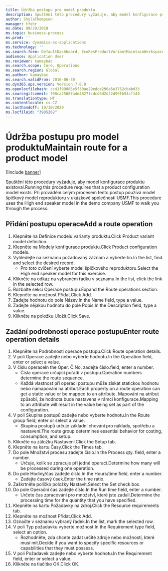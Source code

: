 ```yaml
---
title: Údržba postupu pro model produktu
description: Spuštění této procedury vyžaduje, aby model konfigurace produktu existoval.
author: ShylaThompson
manager: tfehr
ms.date: 08/29/2018
ms.topic: business-process
ms.prod: ''
ms.service: dynamics-ax-applications
ms.technology: ''
ms.search.form: DefaultDashboard, EcoResProductVariantMaintainWorkspace, PCProductConfigurationModelListPage, PCProductConfigurationModelDetails, PCRouteOperationDetails, WrkCtrCapabilityLookUp
audience: Application User
ms.reviewer: kamaybac
ms.search.scope: Core, Operations
ms.search.region: Global
ms.author: kamaybac
ms.search.validFrom: 2016-06-30
ms.dyn365.ops.version: Version 7.0.0
ms.openlocfilehash: cc41f99085e5f30ae29edce296a5e3752cbabd33
ms.sourcegitcommit: 708ca25687a4e48271cdcd6d2d22d99fb94cf140
ms.translationtype: HT
ms.contentlocale: cs-CZ
ms.lasthandoff: 10/10/2020
ms.locfileid: "3985262"
---
```

# <a name="maintain-route-for-a-product-model"></a><span data-ttu-id="6cb3b-103">Údržba postupu pro model produktu</span><span class="sxs-lookup"><span data-stu-id="6cb3b-103">Maintain route for a product model</span></span>

[!include [banner](../../includes/banner.md)]

<span data-ttu-id="6cb3b-104">Spuštění této procedury vyžaduje, aby model konfigurace produktu existoval.</span><span class="sxs-lookup"><span data-stu-id="6cb3b-104">Running this procedure requires that a product configuration model exists.</span></span> <span data-ttu-id="6cb3b-105">Při provádění celým procesem tento postup používá model špičkový model reproduktoru v ukázkové společnosti USMF.</span><span class="sxs-lookup"><span data-stu-id="6cb3b-105">This procedure uses the High end speaker model in the demo company USMF to walk you through the process.</span></span>


## <a name="add-a-route-operation"></a><span data-ttu-id="6cb3b-106">Přidání postupu operace</span><span class="sxs-lookup"><span data-stu-id="6cb3b-106">Add a route operation</span></span>
1. <span data-ttu-id="6cb3b-107">Klepněte na Definice modelu varianty produktu.</span><span class="sxs-lookup"><span data-stu-id="6cb3b-107">Click Product variant model definition.</span></span>
2. <span data-ttu-id="6cb3b-108">Klepněte na Modely konfigurace produktu.</span><span class="sxs-lookup"><span data-stu-id="6cb3b-108">Click Product configuration models.</span></span>
3. <span data-ttu-id="6cb3b-109">Vyhledejte na seznamu požadovaný záznam a vyberte ho.</span><span class="sxs-lookup"><span data-stu-id="6cb3b-109">In the list, find and select the desired record.</span></span>
    * <span data-ttu-id="6cb3b-110">Pro toto cvičení vyberte model špičkového reproduktoru.</span><span class="sxs-lookup"><span data-stu-id="6cb3b-110">Select the High end speaker model for this exercise.</span></span>  
4. <span data-ttu-id="6cb3b-111">Klikněte na odkaz na vybraném řádku v seznamu.</span><span class="sxs-lookup"><span data-stu-id="6cb3b-111">In the list, click the link in the selected row.</span></span>
5. <span data-ttu-id="6cb3b-112">Rozbalte sekci Operace postupu.</span><span class="sxs-lookup"><span data-stu-id="6cb3b-112">Expand the Route operations section.</span></span>
6. <span data-ttu-id="6cb3b-113">Klepněte na možnost Přidat.</span><span class="sxs-lookup"><span data-stu-id="6cb3b-113">Click Add.</span></span>
7. <span data-ttu-id="6cb3b-114">Zadejte hodnotu do pole Název.</span><span class="sxs-lookup"><span data-stu-id="6cb3b-114">In the Name field, type a value.</span></span>
8. <span data-ttu-id="6cb3b-115">Zadejte nějakou hodnotu do pole Popis.</span><span class="sxs-lookup"><span data-stu-id="6cb3b-115">In the Description field, type a value.</span></span>
9. <span data-ttu-id="6cb3b-116">Klikněte na položku Uložit.</span><span class="sxs-lookup"><span data-stu-id="6cb3b-116">Click Save.</span></span>

## <a name="enter-route-operation-details"></a><span data-ttu-id="6cb3b-117">Zadání podrobností operace postupu</span><span class="sxs-lookup"><span data-stu-id="6cb3b-117">Enter route operation details</span></span>
1. <span data-ttu-id="6cb3b-118">Klepněte na Podrobnosti operace postupu.</span><span class="sxs-lookup"><span data-stu-id="6cb3b-118">Click Route operation details.</span></span>
2. <span data-ttu-id="6cb3b-119">V poli Operace zadejte nebo vyberte hodnotu.</span><span class="sxs-lookup"><span data-stu-id="6cb3b-119">In the Operation field, enter or select a value.</span></span>
3. <span data-ttu-id="6cb3b-120">V číslu operace</span><span class="sxs-lookup"><span data-stu-id="6cb3b-120">In the Oper.</span></span> <span data-ttu-id="6cb3b-121">Č.</span><span class="sxs-lookup"><span data-stu-id="6cb3b-121">No.</span></span> <span data-ttu-id="6cb3b-122">zadejte číslo.</span><span class="sxs-lookup"><span data-stu-id="6cb3b-122">field, enter a number.</span></span>
    * <span data-ttu-id="6cb3b-123">Čísla operace určující pořadí v postupu.</span><span class="sxs-lookup"><span data-stu-id="6cb3b-123">Operation numbers determine the route sequence.</span></span>  
    * <span data-ttu-id="6cb3b-124">Každá vlastnost při operaci postupu může získat statickou hodnotu nebo namapování na atribut.</span><span class="sxs-lookup"><span data-stu-id="6cb3b-124">Each property on a route operation can get a static value or be mapped to an attribute.</span></span> <span data-ttu-id="6cb3b-125">Mapování na atribut způsobí, že hodnota bude nastavena v rámci konfigurace.</span><span class="sxs-lookup"><span data-stu-id="6cb3b-125">Mapping to an attribute will result in the value being set as part of the configuration.</span></span>  
4. <span data-ttu-id="6cb3b-126">V poli Skupina postupů zadejte nebo vyberte hodnotu.</span><span class="sxs-lookup"><span data-stu-id="6cb3b-126">In the Route group field, enter or select a value.</span></span>
    * <span data-ttu-id="6cb3b-127">Skupina postupů určuje základní chování pro náklady, spotřebu a nastavení.</span><span class="sxs-lookup"><span data-stu-id="6cb3b-127">The route group determines essential behavior for costing, consumption, and setup.</span></span>  
5. <span data-ttu-id="6cb3b-128">Klikněte na záložku Nastavení.</span><span class="sxs-lookup"><span data-stu-id="6cb3b-128">Click the Setup tab.</span></span>
6. <span data-ttu-id="6cb3b-129">Klepněte na kartu Časy.</span><span class="sxs-lookup"><span data-stu-id="6cb3b-129">Click the Times tab.</span></span>
7. <span data-ttu-id="6cb3b-130">Do pole Množství procesu zadejte číslo.</span><span class="sxs-lookup"><span data-stu-id="6cb3b-130">In the Process qty. field, enter a number.</span></span>
    * <span data-ttu-id="6cb3b-131">Určuje, kolik se zpracuje při jedné operaci.</span><span class="sxs-lookup"><span data-stu-id="6cb3b-131">Determine how many will be processed during one operation.</span></span>  
8. <span data-ttu-id="6cb3b-132">Do pole Hodiny/čas zadejte číslo.</span><span class="sxs-lookup"><span data-stu-id="6cb3b-132">In the Hours/time field, enter a number.</span></span>
    * <span data-ttu-id="6cb3b-133">Zadejte časový úsek.</span><span class="sxs-lookup"><span data-stu-id="6cb3b-133">Enter the time ratio.</span></span>  
9. <span data-ttu-id="6cb3b-134">Zaškrtněte políčko položky Nastavit.</span><span class="sxs-lookup"><span data-stu-id="6cb3b-134">Select the Set check box.</span></span>
10. <span data-ttu-id="6cb3b-135">Do pole Operační čas zadejte číslo.</span><span class="sxs-lookup"><span data-stu-id="6cb3b-135">In the Run time field, enter a number.</span></span>
    * <span data-ttu-id="6cb3b-136">Určete čas zpracování pro množství, které jste zadali.</span><span class="sxs-lookup"><span data-stu-id="6cb3b-136">Determine the processing time for the quantity that you have specified.</span></span>  
11. <span data-ttu-id="6cb3b-137">Klepněte na kartu Požadavky na zdroj.</span><span class="sxs-lookup"><span data-stu-id="6cb3b-137">Click the Resource requirements tab.</span></span>
12. <span data-ttu-id="6cb3b-138">Klepněte na možnost Přidat.</span><span class="sxs-lookup"><span data-stu-id="6cb3b-138">Click Add.</span></span>
13. <span data-ttu-id="6cb3b-139">Označte v seznamu vybraný řádek.</span><span class="sxs-lookup"><span data-stu-id="6cb3b-139">In the list, mark the selected row.</span></span>
14. <span data-ttu-id="6cb3b-140">V poli Typ požadavku vyberte možnost.</span><span class="sxs-lookup"><span data-stu-id="6cb3b-140">In the Requirement type field, select an option.</span></span>
    * <span data-ttu-id="6cb3b-141">Rozhodněte, zda chcete zadat určité zdroje nebo možností, které musí mít.</span><span class="sxs-lookup"><span data-stu-id="6cb3b-141">Decide if you want to specify specific resources or capabilities that they must possess.</span></span>  
15. <span data-ttu-id="6cb3b-142">V poli Požadavek zadejte nebo vyberte hodnotu.</span><span class="sxs-lookup"><span data-stu-id="6cb3b-142">In the Requirement field, enter or select a value.</span></span>
16. <span data-ttu-id="6cb3b-143">Klikněte na tlačítko OK.</span><span class="sxs-lookup"><span data-stu-id="6cb3b-143">Click OK.</span></span>

